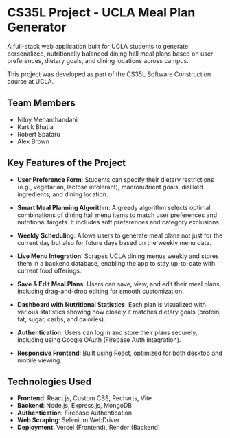# CS35L Project - UCLA Meal Plan Generator

A full-stack web application built for UCLA students to generate personalized, nutritionally balanced dining hall meal plans based on user preferences, dietary goals, and dining locations across campus.

This project was developed as part of the CS35L Software Construction course at UCLA.

## Team Members
- Niloy Meharchandani
- Kartik Bhatia
- Robert Spataru
- Alex Brown


## Key Features of the Project

- **User Preference Form**: Students can specify their dietary restrictions (e.g., vegetarian, lactose intolerant), macronutrient goals, disliked ingredients, and dining location.

- **Smart Meal Planning Algorithm**: A greedy algorithm selects optimal combinations of dining hall menu items to match user preferences and nutritional targets. It includes soft preferences and category exclusions.

- **Weekly Scheduling**: Allows users to generate meal plans not just for the current day but also for future days based on the weekly menu data.

- **Live Menu Integration**: Scrapes UCLA dining menus weekly and stores them in a backend database, enabling the app to stay up-to-date with current food offerings.

- **Save & Edit Meal Plans**: Users can save, view, and edit their meal plans, including drag-and-drop editing for smooth customization.

- **Dashboard with Nutritional Statistics**: Each plan is visualized with various statistics showing how closely it matches dietary goals (protein, fat, sugar, carbs, and calories).

- **Authentication**: Users can log in and store their plans securely, including using Google OAuth (Firebase Auth integration).

- **Responsive Frontend**: Built using React, optimized for both desktop and mobile viewing.

## Technologies Used

- **Frontend**: React.js, Custom CSS, Recharts, Vite
- **Backend**: Node.js, Express.js, MongoDB
- **Authentication**: Firebase Authentication
- **Web Scraping**: Selenium WebDriver
- **Deployment**: Vercel (Frontend), Render (Backend)

